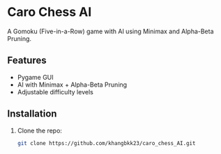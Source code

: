 # Caro Chess AI
A Gomoku (Five-in-a-Row) game with AI using Minimax and Alpha-Beta Pruning.

## Features
- Pygame GUI
- AI with Minimax + Alpha-Beta Pruning
- Adjustable difficulty levels

## Installation
1. Clone the repo:
   ```bash
   git clone https://github.com/khangbkk23/caro_chess_AI.git
